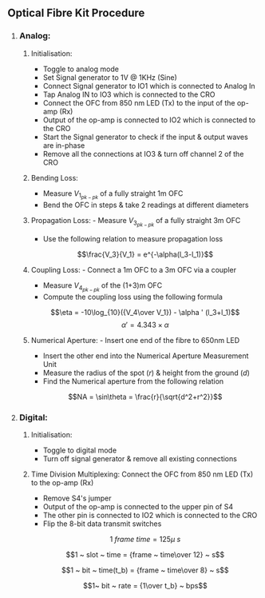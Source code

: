 ## Optical Fibre Kit Procedure

1. ### Analog:
	1. Initialisation:
		- Toggle to analog mode
		- Set Signal generator to 1V @ 1KHz (Sine)
		- Connect Signal generator to IO1 which is connected to Analog In
		- Tap Analog IN to IO3 which is connected to the CRO
		- Connect the OFC from 850 nm LED (Tx) to the input of the op-amp (Rx)
		- Output of the op-amp is connected to IO2 which is connected to the CRO
		- Start the Signal generator to check if the input & output waves are in-phase
		- Remove all the connections at IO3 & turn off channel 2 of the CRO
	
 	1. Bending Loss:
		- Measure $V_{1_{pk-pk}}$ of a fully straight 1m OFC
		- Bend the OFC in steps & take 2 readings at different diameters
	
 	1. Propagation Loss:
    		- Measure $V_{3_{pk-pk}}$ of a fully straight 3m OFC
		- Use the following relation to measure propagation loss

		$$\frac{V_3}{V_1} = e^{-\alpha(l_3-l_1)}$$

	1. Coupling Loss:
    		- Connect a 1m OFC to a 3m OFC via a coupler
		- Measure $V_{4_{pk-pk}}$ of the (1+3)m OFC
		- Compute the coupling loss using the following formula

		$$\eta = -10\log_{10}({V_4\over V_1}) - \alpha ' (l_3+l_1)$$
		$$\alpha ' = 4.343\times\alpha$$

	1. Numerical Aperture:
    		- Insert one end of the fibre to 650nm LED
		- Insert the other end into the Numerical Aperture Measurement Unit
		- Measure the radius of the spot ($r$) & height from the ground ($d$)
		- Find the Numerical aperture from the following relation
		
  		$$NA = \sin\theta = \frac{r}{\sqrt{d^2+r^2}}$$
		
1. ### Digital:
   	1. Initialisation:
   		- Toggle to digital mode
   	   	- Turn off signal generator & remove all existing connections
   
	1. Time Division Multiplexing:
    		Connect the OFC from 850 nm LED (Tx) to the op-amp (Rx)
		- Remove S4's jumper
		- Output of the op-amp is connected to the upper pin of S4
		- The other pin is connected to IO2 which is connected to the CRO
		- Flip the 8-bit data transmit switches

	 	$$1 ~ frame ~ time = 125\mu ~ s$$
		
		$$1 ~ slot ~ time = {frame ~ time\over 12} ~ s$$
		
		$$1 ~ bit ~ time(t_b) = {frame ~ time\over 8} ~ s$$
		
		$$1~ bit ~ rate = {1\over t_b} ~ bps$$
